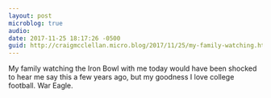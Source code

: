 ```yaml
---
layout: post
microblog: true
audio: 
date: 2017-11-25 18:17:26 -0500
guid: http://craigmcclellan.micro.blog/2017/11/25/my-family-watching.html
---
```

My family watching the Iron Bowl with me today would have been shocked to hear me say this a few years ago, but my goodness I love college football. War Eagle.
